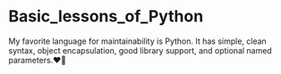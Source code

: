 # Basic_lessons_of_Python
My favorite language for maintainability is Python. It has simple, clean syntax, object encapsulation, good library support, and optional named parameters.❤💋

